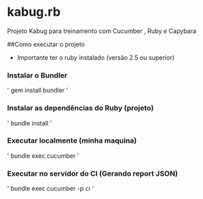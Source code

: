 # kabug.rb
Projeto Kabug para treinamento com Cucumber , Ruby e Capybara

##Como executar o projeto 
* Importante ter o ruby instalado (versão 2.5 ou superior)

### Instalar o Bundler
'
gem install bundler
'

### Instalar as dependências do Ruby (projeto)
'
bundle install
'

### Executar localmente (minha maquina)
'
bundle exec cucumber
'

### Executar no servidor do CI (Gerando report JSON)
'
bundle exec cucumber -p ci
'
